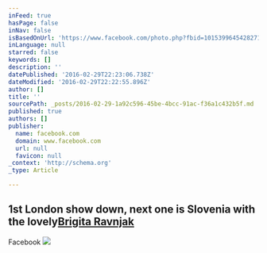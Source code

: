 ```yaml
---
inFeed: true
hasPage: false
inNav: false
isBasedOnUrl: 'https://www.facebook.com/photo.php?fbid=10153996454282718&set=a.431303647717.221826.770457717&type=3&theater'
inLanguage: null
starred: false
keywords: []
description: ''
datePublished: '2016-02-29T22:23:06.738Z'
dateModified: '2016-02-29T22:22:55.896Z'
author: []
title: ''
sourcePath: _posts/2016-02-29-1a92c596-45be-4bcc-91ac-f36a1c432b5f.md
published: true
authors: []
publisher:
  name: facebook.com
  domain: www.facebook.com
  url: null
  favicon: null
_context: 'http://schema.org'
_type: Article

---
```

## 1st London show down, next one is Slovenia with the lovely[Brigita Ravnjak][0]

Facebook
![](https://s3-us-west-2.amazonaws.com/the-grid-img/p/3425f5f41be377225ce835c5d3921979f5a371ac.jpg)

[0]: https://www.facebook.com/profile.php?id=100000523946058